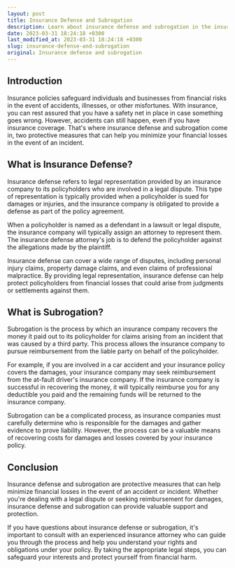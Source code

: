 ```yaml
---
layout: post
title: Insurance Defense and Subrogation
description: Learn about insurance defense and subrogation in the insurance law category. Find out how these protective measures work and how they can affect your insurance policy.
date: 2023-03-31 18:24:18 +0300
last_modified_at: 2023-03-31 18:24:18 +0300
slug: insurance-defense-and-subrogation
original: Insurance defense and subrogation
---
```

## Introduction

Insurance policies safeguard individuals and businesses from financial risks in the event of accidents, illnesses, or other misfortunes. With insurance, you can rest assured that you have a safety net in place in case something goes wrong. However, accidents can still happen, even if you have insurance coverage. That's where insurance defense and subrogation come in, two protective measures that can help you minimize your financial losses in the event of an incident.

## What is Insurance Defense?

Insurance defense refers to legal representation provided by an insurance company to its policyholders who are involved in a legal dispute. This type of representation is typically provided when a policyholder is sued for damages or injuries, and the insurance company is obligated to provide a defense as part of the policy agreement.

When a policyholder is named as a defendant in a lawsuit or legal dispute, the insurance company will typically assign an attorney to represent them. The insurance defense attorney's job is to defend the policyholder against the allegations made by the plaintiff.

Insurance defense can cover a wide range of disputes, including personal injury claims, property damage claims, and even claims of professional malpractice. By providing legal representation, insurance defense can help protect policyholders from financial losses that could arise from judgments or settlements against them.

## What is Subrogation?

Subrogation is the process by which an insurance company recovers the money it paid out to its policyholder for claims arising from an incident that was caused by a third party. This process allows the insurance company to pursue reimbursement from the liable party on behalf of the policyholder.

For example, if you are involved in a car accident and your insurance policy covers the damages, your insurance company may seek reimbursement from the at-fault driver's insurance company. If the insurance company is successful in recovering the money, it will typically reimburse you for any deductible you paid and the remaining funds will be returned to the insurance company.

Subrogation can be a complicated process, as insurance companies must carefully determine who is responsible for the damages and gather evidence to prove liability. However, the process can be a valuable means of recovering costs for damages and losses covered by your insurance policy.

## Conclusion

Insurance defense and subrogation are protective measures that can help minimize financial losses in the event of an accident or incident. Whether you're dealing with a legal dispute or seeking reimbursement for damages, insurance defense and subrogation can provide valuable support and protection.

If you have questions about insurance defense or subrogation, it's important to consult with an experienced insurance attorney who can guide you through the process and help you understand your rights and obligations under your policy. By taking the appropriate legal steps, you can safeguard your interests and protect yourself from financial harm.